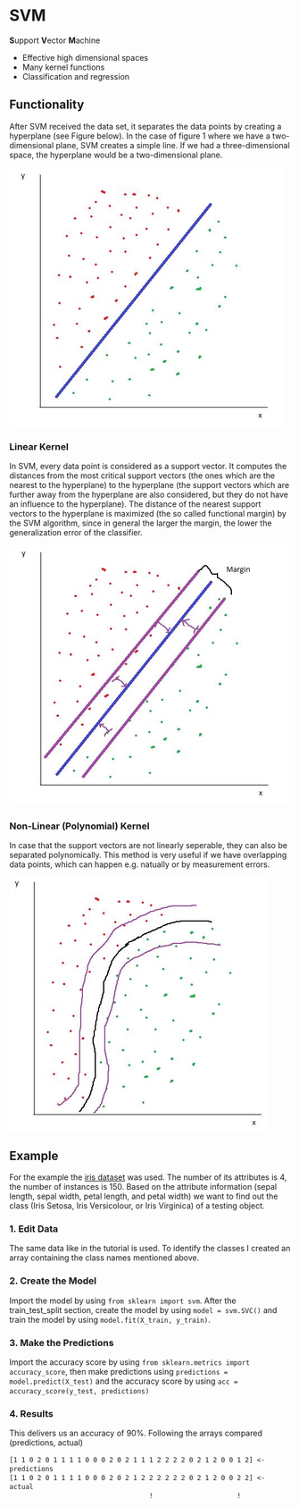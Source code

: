 # SVM

**S**upport **V**ector **M**achine
- Effective high dimensional spaces
- Many kernel functions
- Classification and regression

## Functionality
After SVM received the data set, it separates the data points by creating a hyperplane (see Figure below). In the case of figure 1 where we have a two-dimensional plane, SVM creates a simple line. If we had a three-dimensional space, the hyperplane would be a two-dimensional plane. 

![Two-Dimensional Hyperplane](Images/hyperplane_two-dim.JPG)

### Linear Kernel
In SVM, every data point is considered as a support vector. It computes the distances from the most critical support vectors (the ones which are the nearest to the hyperplane) to the hyperplane (the support vectors which are further away from the hyperplane are also considered, but they do not have an influence to the hyperplane). The distance of the nearest support vectors to the hyperplane is maximized (the so called functional margin) by the SVM algorithm, since in general the larger the margin, the lower the generalization error of the classifier.

![Margin](Images/margin.JPG)

### Non-Linear (Polynomial) Kernel
In case that the support vectors are not linearly seperable, they can also be separated polynomically. This method is very useful if we have overlapping data points, which can happen e.g. natually or by measurement errors.

![Non-Linear Kernel](Images/non-linear.JPG)

## Example
For the example the [iris dataset](https://archive.ics.uci.edu/ml/datasets/iris) was used. The number of its attributes is 4, the number of instances is 150. Based on the attribute information (sepal length, sepal width, petal length, and petal width) we want to find out the class (Iris Setosa, Iris Versicolour, or Iris Virginica) of a testing object.

### 1. Edit Data
The same data like in the tutorial is used. To identify the classes I created an array containing the class names mentioned above. 

### 2. Create the Model
Import the model by using `from sklearn import svm`. After the train_test_split section, create the model by using `model = svm.SVC()` and train the model by using `model.fit(X_train, y_train)`.

### 3. Make the Predictions
Import the accuracy score by using `from sklearn.metrics import accuracy_score`, then make predictions using `predictions = model.predict(X_test)` and the accuracy score by using `acc = accuracy_score(y_test, predictions)`

### 4. Results
This delivers us an accuracy of 90%. Following the arrays compared (predictions, actual)
```
[1 1 0 2 0 1 1 1 1 0 0 0 2 0 2 1 1 1 2 2 2 2 0 2 1 2 0 0 1 2] <- predictions
[1 1 0 2 0 1 1 1 1 0 0 0 2 0 2 1 2 2 2 2 2 2 0 2 1 2 0 0 2 2] <- actual
                                   !                     !
```

